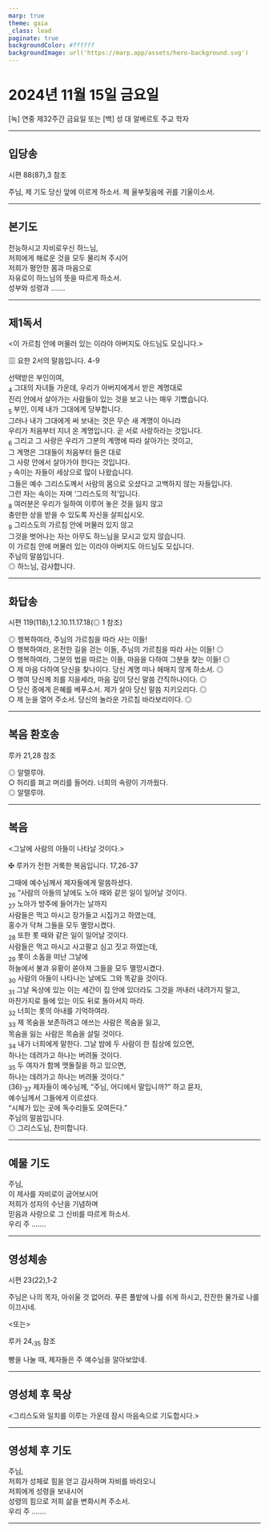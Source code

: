 ```yaml
---
marp: true
theme: gaia
_class: lead
paginate: true
backgroundColor: #ffffff
backgroundImage: url('https://marp.app/assets/hero-background.svg')
---
```


# 2024년 11월 15일 금요일

[녹] 연중 제32주간 금요일 또는 [백] 성 대 알베르토 주교 학자  




---

## 입당송

시편 88(87),3 참조

주님, 제 기도 당신 앞에 이르게 하소서. 제 울부짖음에 귀를 기울이소서.  
  


---

## 본기도

전능하시고 자비로우신 하느님,  
저희에게 해로운 것을 모두 물리쳐 주시어  
저희가 평안한 몸과 마음으로  
자유로이 하느님의 뜻을 따르게 하소서.  
성부와 성령과 …….  
  


---

## 제1독서

<이 가르침 안에 머물러 있는 이라야 아버지도 아드님도 모십니다.>

▥ 요한 2서의 말씀입니다. 4-9

선택받은 부인이여,  
<sub>4</sub> 그대의 자녀들 가운데, 우리가 아버지에게서 받은 계명대로  
진리 안에서 살아가는 사람들이 있는 것을 보고 나는 매우 기뻤습니다.  
<sub>5</sub> 부인, 이제 내가 그대에게 당부합니다.  
그러나 내가 그대에게 써 보내는 것은 무슨 새 계명이 아니라  
우리가 처음부터 지녀 온 계명입니다. 곧 서로 사랑하라는 것입니다.  
<sub>6</sub> 그리고 그 사랑은 우리가 그분의 계명에 따라 살아가는 것이고,  
그 계명은 그대들이 처음부터 들은 대로  
그 사랑 안에서 살아가야 한다는 것입니다.  
<sub>7</sub> 속이는 자들이 세상으로 많이 나왔습니다.  
그들은 예수 그리스도께서 사람의 몸으로 오셨다고 고백하지 않는 자들입니다.  
그런 자는 속이는 자며 ‘그리스도의 적’입니다.  
<sub>8</sub> 여러분은 우리가 일하여 이루어 놓은 것을 잃지 않고  
충만한 상을 받을 수 있도록 자신을 살피십시오.  
<sub>9</sub> 그리스도의 가르침 안에 머물러 있지 않고  
그것을 벗어나는 자는 아무도 하느님을 모시고 있지 않습니다.  
이 가르침 안에 머물러 있는 이라야 아버지도 아드님도 모십니다.  
주님의 말씀입니다.  
◎ 하느님, 감사합니다.  
  


---

## 화답송

시편 119(118),1.2.10.11.17.18(◎ 1 참조)

◎ 행복하여라, 주님의 가르침을 따라 사는 이들!  
○ 행복하여라, 온전한 길을 걷는 이들, 주님의 가르침을 따라 사는 이들! ◎  
○ 행복하여라, 그분의 법을 따르는 이들, 마음을 다하여 그분을 찾는 이들! ◎  
○ 제 마음 다하여 당신을 찾나이다. 당신 계명 떠나 헤매지 않게 하소서. ◎  
○ 행여 당신께 죄를 지을세라, 마음 깊이 당신 말씀 간직하나이다. ◎  
○ 당신 종에게 은혜를 베푸소서. 제가 살아 당신 말씀 지키오리다. ◎  
○ 제 눈을 열어 주소서. 당신의 놀라운 가르침 바라보리이다. ◎  
  


---

## 복음 환호송

루카 21,28 참조

◎ 알렐루야.  
○ 허리를 펴고 머리를 들어라. 너희의 속량이 가까웠다.  
◎ 알렐루야.  
  


---

## 복음

<그날에 사람의 아들이 나타날 것이다.>

✠ 루카가 전한 거룩한 복음입니다. 17,26-37

그때에 예수님께서 제자들에게 말씀하셨다.  
<sub>26</sub> “사람의 아들의 날에도 노아 때와 같은 일이 일어날 것이다.  
<sub>27</sub> 노아가 방주에 들어가는 날까지  
사람들은 먹고 마시고 장가들고 시집가고 하였는데,  
홍수가 닥쳐 그들을 모두 멸망시켰다.  
<sub>28</sub> 또한 롯 때와 같은 일이 일어날 것이다.  
사람들은 먹고 마시고 사고팔고 심고 짓고 하였는데,  
<sub>29</sub> 롯이 소돔을 떠난 그날에  
하늘에서 불과 유황이 쏟아져 그들을 모두 멸망시켰다.  
<sub>30</sub> 사람의 아들이 나타나는 날에도 그와 똑같을 것이다.  
<sub>31</sub> 그날 옥상에 있는 이는 세간이 집 안에 있더라도 그것을 꺼내러 내려가지 말고,  
마찬가지로 들에 있는 이도 뒤로 돌아서지 마라.  
<sub>32</sub> 너희는 롯의 아내를 기억하여라.  
<sub>33</sub> 제 목숨을 보존하려고 애쓰는 사람은 목숨을 잃고,  
목숨을 잃는 사람은 목숨을 살릴 것이다.  
<sub>34</sub> 내가 너희에게 말한다. 그날 밤에 두 사람이 한 침상에 있으면,  
하나는 데려가고 하나는 버려둘 것이다.  
<sub>35</sub> 두 여자가 함께 맷돌질을 하고 있으면,  
하나는 데려가고 하나는 버려둘 것이다.”  
(36)·<sub>37</sub> 제자들이 예수님께, “주님, 어디에서 말입니까?” 하고 묻자,  
예수님께서 그들에게 이르셨다.  
“시체가 있는 곳에 독수리들도 모여든다.”  
주님의 말씀입니다.  
◎ 그리스도님, 찬미합니다.  
  


---

## 예물 기도

주님,  
이 제사를 자비로이 굽어보시어  
저희가 성자의 수난을 기념하며  
믿음과 사랑으로 그 신비를 따르게 하소서.  
우리 주 …….  
  


---

## 영성체송

시편 23(22),1-2

주님은 나의 목자, 아쉬울 것 없어라. 푸른 풀밭에 나를 쉬게 하시고, 잔잔한 물가로 나를 이끄시네.  
  
<또는>  
  
루카 24,<sub>35</sub> 참조  
  
빵을 나눌 때, 제자들은 주 예수님을 알아보았네.  


---

## 영성체 후 묵상

<그리스도와 일치를 이루는 가운데 잠시 마음속으로 기도합시다.>  


---

## 영성체 후 기도

주님,  
저희가 성체로 힘을 얻고 감사하며 자비를 바라오니  
저희에게 성령을 보내시어  
성령의 힘으로 저희 삶을 변화시켜 주소서.  
우리 주 …….  
  


---